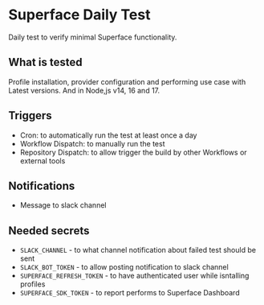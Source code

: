 # Superface Daily Test

Daily test to verify minimal Superface functionality.

## What is tested

Profile installation, provider configuration and performing use case with Latest versions.
And in Node,js v14, 16 and 17.

## Triggers

- Cron: to automatically run the test at least once a day
- Workflow Dispatch: to manually run the test
- Repository Dispatch: to allow trigger the build by other Workflows or external tools

## Notifications

- Message to slack channel

## Needed secrets

- `SLACK_CHANNEL` - to what channel notification about failed test should be sent
- `SLACK_BOT_TOKEN` - to allow posting notification to slack channel
- `SUPERFACE_REFRESH_TOKEN` - to have authenticated user while isntalling profiles
- `SUPERFACE_SDK_TOKEN` - to report performs to Superface Dashboard
